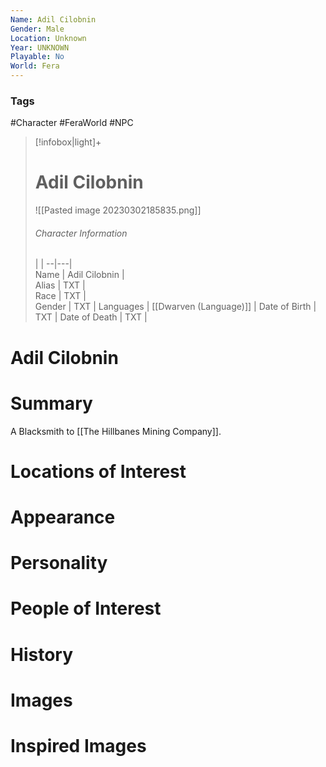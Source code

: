 ```yaml
---
Name: Adil Cilobnin
Gender: Male
Location: Unknown
Year: UNKNOWN
Playable: No
World: Fera
---
```


### Tags
#Character  #FeraWorld #NPC 

> [!infobox|light]+  
> # Adil Cilobnin  
> ![[Pasted image 20230302185835.png]]
> ###### Character Information
>  |   |
> --|---|  
> Name | Adil Cilobnin |  
> Alias | TXT |  
> Race | TXT |  
> Gender | TXT |
> Languages | [[Dwarven (Language)]] |
> Date of Birth | TXT |
> Date of Death | TXT |

# Adil Cilobnin

# Summary
A Blacksmith to [[The Hillbanes Mining Company]].

# Locations of Interest

# Appearance

# Personality

# People of Interest

# History

# Images

# Inspired Images
